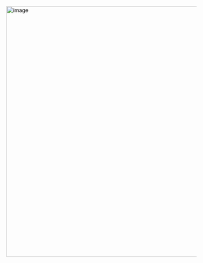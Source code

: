 <img width="665" alt="image" src="https://github.com/user-attachments/assets/dea7a92a-c016-46bc-a07f-2f31ce598f47" />
